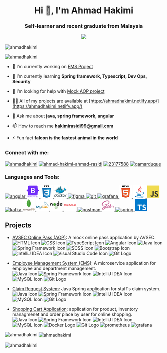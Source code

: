 <h1 align="center">Hi 👋, I'm Ahmad Hakimi</h1>
<h3 align="center">Self-learner and recent graduate from Malaysia</h3>

<div align="center">
  <img src="https://www.icegif.com/wp-content/uploads/icegif-1787.gif" />
</div>

<p align="left"> <img src="https://komarev.com/ghpvc/?username=ahmadhakimi&label=Profile%20views&color=0e75b6&style=flat" alt="ahmadhakimi" /> </p>

<p align="left"> <a href="https://github.com/ryo-ma/github-profile-trophy"><img src="https://github-profile-trophy.vercel.app/?username=ahmadhakimi" alt="ahmadhakimi" /></a> </p>

- 🔭 I’m currently working on [EMS Project](https://github.com/ahmadhakimi/microservice-ems-springboot)

- 🌱 I’m currently learning **Spring framework, Typescript, Dev Ops, Security**

- 🤝 I’m looking for help with [Mock AOP project](https://github.com/ahmadhakimi/Mock-AOP-Website)

- 👨‍💻 All of my projects are available at [https://ahmadhakimi.netlify.app/](https://ahmadhakimi.netlify.app/)

- 💬 Ask me about **java, spring framework, angular**

- 📫 How to reach me **hakimirasidi99@gmail.com**

- ⚡ Fun fact **falcon is the fastest animal in the world**

<h3 align="left">Connect with me:</h3>
<p align="left">
<a href="https://codepen.io/ahmadhakimi" target="blank"><img align="center" src="https://raw.githubusercontent.com/rahuldkjain/github-profile-readme-generator/master/src/images/icons/Social/codepen.svg" alt="ahmadhakimi" height="30" width="40" /></a>
<a href="https://linkedin.com/in/ahmad-hakimi-ahmad-rasidi" target="blank"><img align="center" src="https://raw.githubusercontent.com/rahuldkjain/github-profile-readme-generator/master/src/images/icons/Social/linked-in-alt.svg" alt="ahmad-hakimi-ahmad-rasidi" height="30" width="40" /></a>
<a href="https://stackoverflow.com/users/23177588" target="blank"><img align="center" src="https://raw.githubusercontent.com/rahuldkjain/github-profile-readme-generator/master/src/images/icons/Social/stack-overflow.svg" alt="23177588" height="30" width="40" /></a>
<a href="https://discord.gg/qamarduque" target="blank"><img align="center" src="https://raw.githubusercontent.com/rahuldkjain/github-profile-readme-generator/master/src/images/icons/Social/discord.svg" alt="qamarduque" height="30" width="40" /></a>
</p>

<h3 align="left">Languages and Tools:</h3>
<p align="left"> <a href="https://angular.io" target="_blank" rel="noreferrer"> <img src="https://angular.io/assets/images/logos/angular/angular.svg" alt="angular" width="40" height="40"/> </a> <a href="https://getbootstrap.com" target="_blank" rel="noreferrer"> <img src="https://raw.githubusercontent.com/devicons/devicon/master/icons/bootstrap/bootstrap-plain-wordmark.svg" alt="bootstrap" width="40" height="40"/> </a> <a href="https://www.w3schools.com/css/" target="_blank" rel="noreferrer"> <img src="https://raw.githubusercontent.com/devicons/devicon/master/icons/css3/css3-original-wordmark.svg" alt="css3" width="40" height="40"/> </a> <a href="https://www.docker.com/" target="_blank" rel="noreferrer"> <img src="https://raw.githubusercontent.com/devicons/devicon/master/icons/docker/docker-original-wordmark.svg" alt="docker" width="40" height="40"/> </a> <a href="https://www.figma.com/" target="_blank" rel="noreferrer"> <img src="https://www.vectorlogo.zone/logos/figma/figma-icon.svg" alt="figma" width="40" height="40"/> </a> <a href="https://git-scm.com/" target="_blank" rel="noreferrer"> <img src="https://www.vectorlogo.zone/logos/git-scm/git-scm-icon.svg" alt="git" width="40" height="40"/> </a> <a href="https://grafana.com" target="_blank" rel="noreferrer"> <img src="https://www.vectorlogo.zone/logos/grafana/grafana-icon.svg" alt="grafana" width="40" height="40"/> </a> <a href="https://www.w3.org/html/" target="_blank" rel="noreferrer"> <img src="https://raw.githubusercontent.com/devicons/devicon/master/icons/html5/html5-original-wordmark.svg" alt="html5" width="40" height="40"/> </a> <a href="https://www.java.com" target="_blank" rel="noreferrer"> <img src="https://raw.githubusercontent.com/devicons/devicon/master/icons/java/java-original.svg" alt="java" width="40" height="40"/> </a> <a href="https://developer.mozilla.org/en-US/docs/Web/JavaScript" target="_blank" rel="noreferrer"> <img src="https://raw.githubusercontent.com/devicons/devicon/master/icons/javascript/javascript-original.svg" alt="javascript" width="40" height="40"/> </a> <a href="https://kafka.apache.org/" target="_blank" rel="noreferrer"> <img src="https://www.vectorlogo.zone/logos/apache_kafka/apache_kafka-icon.svg" alt="kafka" width="40" height="40"/> </a> <a href="https://www.mongodb.com/" target="_blank" rel="noreferrer"> <img src="https://raw.githubusercontent.com/devicons/devicon/master/icons/mongodb/mongodb-original-wordmark.svg" alt="mongodb" width="40" height="40"/> </a> <a href="https://www.mysql.com/" target="_blank" rel="noreferrer"> <img src="https://raw.githubusercontent.com/devicons/devicon/master/icons/mysql/mysql-original-wordmark.svg" alt="mysql" width="40" height="40"/> </a> <a href="https://nodejs.org" target="_blank" rel="noreferrer"> <img src="https://raw.githubusercontent.com/devicons/devicon/master/icons/nodejs/nodejs-original-wordmark.svg" alt="nodejs" width="40" height="40"/> </a> <a href="https://www.oracle.com/" target="_blank" rel="noreferrer"> <img src="https://raw.githubusercontent.com/devicons/devicon/master/icons/oracle/oracle-original.svg" alt="oracle" width="40" height="40"/> </a> <a href="https://postman.com" target="_blank" rel="noreferrer"> <img src="https://www.vectorlogo.zone/logos/getpostman/getpostman-icon.svg" alt="postman" width="40" height="40"/> </a> <a href="https://sass-lang.com" target="_blank" rel="noreferrer"> <img src="https://raw.githubusercontent.com/devicons/devicon/master/icons/sass/sass-original.svg" alt="sass" width="40" height="40"/> </a> <a href="https://spring.io/" target="_blank" rel="noreferrer"> <img src="https://www.vectorlogo.zone/logos/springio/springio-icon.svg" alt="spring" width="40" height="40"/> </a> <a href="https://www.typescriptlang.org/" target="_blank" rel="noreferrer"> <img src="https://raw.githubusercontent.com/devicons/devicon/master/icons/typescript/typescript-original.svg" alt="typescript" width="40" height="40"/> </a> </p>

## Projects

- [AVSEC Online Pass (AOP)](https://github.com/ahmadhakimi/Mock-AOP-Website): A mock online pass application by AVSEC.<br>
  ![HTML Icon](https://img.icons8.com/color/20/000000/html-5.png) ![CSS Icon](https://img.icons8.com/color/20/000000/css3.png) ![TypeScript Icon](https://img.icons8.com/color/20/000000/typescript.png) ![Angular Icon](https://img.icons8.com/color/20/000000/angularjs.png) ![Java Icon](https://img.icons8.com/color/20/000000/java-coffee-cup-logo.png) ![Spring Framework Icon](https://img.icons8.com/color/20/000000/spring-logo.png) ![SCSS Icon](https://img.icons8.com/color/20/000000/sass.png) ![Bootstrap Icon](https://img.icons8.com/color/20/000000/bootstrap.png) ![IntelliJ IDEA Icon](https://img.icons8.com/color/20/000000/intellij-idea.png) ![Visual Studio Code Icon](https://img.icons8.com/color/20/000000/visual-studio-code-2019.png) ![Git Logo](https://img.icons8.com/color/20/000000/git.png)

- [Employee Management System (EMS)](https://github.com/ahmadhakimi/microservice-ems-springboot): A microservice application for employee and department management.<br>
  ![Java Icon](https://img.icons8.com/color/20/000000/java-coffee-cup-logo.png) ![Spring Framework Icon](https://img.icons8.com/color/20/000000/spring-logo.png) ![IntelliJ IDEA Icon](https://img.icons8.com/color/20/000000/intellij-idea.png) ![MySQL Icon](https://img.icons8.com/color/20/000000/mysql-logo.png) ![Git Logo](https://img.icons8.com/color/20/000000/git.png)

- [Claim Request System](https://github.com/ahmadhakimi/claim-request-system): Java Spring application for staff's claim system.<br>
  ![Java Icon](https://img.icons8.com/color/20/000000/java-coffee-cup-logo.png) ![Spring Framework Icon](https://img.icons8.com/color/20/000000/spring-logo.png) ![IntelliJ IDEA Icon](https://img.icons8.com/color/20/000000/intellij-idea.png) ![MySQL Icon](https://img.icons8.com/color/20/000000/mysql-logo.png) ![Git Logo](https://img.icons8.com/color/20/000000/git.png)

- [Shopping Cart Application](https://github.com/ahmadhakimi/shopping-cart-microservice): application for product, inventory managmenet and order place by user for online shopping.<br>
  ![Java Icon](https://img.icons8.com/color/20/000000/java-coffee-cup-logo.png) ![Spring Framework Icon](https://img.icons8.com/color/20/000000/spring-logo.png) ![IntelliJ IDEA Icon](https://img.icons8.com/color/20/000000/intellij-idea.png) ![MySQL Icon](https://img.icons8.com/color/20/000000/mysql-logo.png) ![Docker Logo](https://img.icons8.com/color/20/000000/docker.png) ![Git Logo](https://img.icons8.com/color/20/000000/git.png) ![prometheus](https://img.icons8.com/color/20/000000/prometheus-app.png) ![grafana](https://img.icons8.com/color/20/000000/grafana.png)

<p><img align="left" src="https://github-readme-stats.vercel.app/api/top-langs?username=ahmadhakimi&show_icons=true&locale=en&layout=compact" alt="ahmadhakimi" /></p>

<p>&nbsp;<img align="center" src="https://github-readme-stats.vercel.app/api?username=ahmadhakimi&show_icons=true&locale=en" alt="ahmadhakimi" /></p>

<p><img align="center" src="https://github-readme-streak-stats.herokuapp.com/?user=ahmadhakimi&" alt="ahmadhakimi" /></p>
